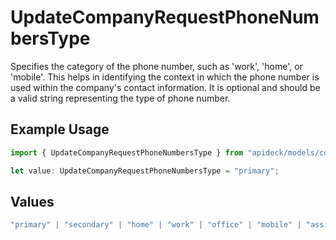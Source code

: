 # UpdateCompanyRequestPhoneNumbersType

Specifies the category of the phone number, such as 'work', 'home', or 'mobile'. This helps in identifying the context in which the phone number is used within the company's contact information. It is optional and should be a valid string representing the type of phone number.

## Example Usage

```typescript
import { UpdateCompanyRequestPhoneNumbersType } from "apideck/models/components";

let value: UpdateCompanyRequestPhoneNumbersType = "primary";
```

## Values

```typescript
"primary" | "secondary" | "home" | "work" | "office" | "mobile" | "assistant" | "fax" | "direct-dial-in" | "personal" | "other"
```